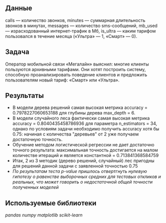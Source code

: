 ## Данные

сalls — количество звонков,
minutes — суммарная длительность звонков в минутах,
messages — количество sms-сообщений,
mb_used — израсходованный интернет-трафик в Мб,
is_ultra — каким тарифом пользовался в течение месяца («Ультра» — 1, «Смарт» — 0).

## Задача

Оператор мобильной связи «Мегалайн» выяснил: многие клиенты пользуются архивными тарифами. Они хотят построить систему, способную проанализировать поведение клиентов и предложить пользователям новый тариф: «Смарт» или «Ультра».

## Результаты

- В модели дерева решений самая высокая метрика accuracy = 0.7978227060653188 для глубины дерева max_depth = 6.
- В модели случайного леса фактически самая высокая метрика accuracy = 0.8040435458786936 для параметра n_estimators = 34, однако по условиям задачи необходимо получить accuracy хотя бы 0.75: начиная с количества "деревьев" от 2 уже получаем достаточную точность.
- Обучение методом логистической регрессии не дает достаточно точного результата: максимальная точность достигается на малом количестве итераций и является константной = 0.713841368584759
- Итак, 2 из 3 методик (дерево решений, случайный) лес пригодны для решений данной задачи с заявленной точностью 0.75
- *По результатам теста p-value пришлось отвертгнуть нулевую гипотезу о равенстве выборочных средних для тестовых откликов и реальных, что может говорить о недостаточной общей точности полученных моделей*

## Используемые библиотеки
*pandas*
*numpy*
*matplotlib*
*scikit-learn*